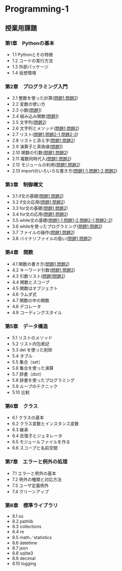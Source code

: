 # Programming-1
## 授業用課題
### 第1章　Pythonの基本
* 1.1 Pythonとその特徴
* 1.2 コードの実行方法
* 1.3 外部パッケージ
* 1.4 仮想環境
### 第2章　プログラミング入門
* 2.1 整数を使った計算([問題1](chapter2/Q2_1_1.py),[問題2](chapter2/Q2_1_2.py))
* 2.2 変数の使い方
* 2.3 小数([問題1](chapter2/Q2_3_1.py))
* 2.4 組み込み関数([問題1](chapter2/Q2_4_1.py))
* 2.5 文字列([問題2](chapter2/Q2_5_2.py))
* 2.6 文字列とメソッド([問題1](chapter2/Q2_6_1.py),[問題2](chapter2/Q2_6_2.py))
* 2.7 リスト([問題1](chapter2/Q2_7_1.py),[問題2-1](chapter2/Q2_7_2_1.py),[問題2-2](chapter2/Q2_7_2_2.py))
* 2.8 リストと添え字([問題1](chapter2/Q2_8_1.py),[問題2](chapter2/Q2_8_2.py))
* 2.9 演算子と真偽値([問題1](chapter2/Q2_9_1.py))
* 2.10 関数の引数([問題1](chapter2/Q2_10_1.py),[問題2](chapter2/Q2_10_2.py))
* 2.11 複数同時代入([問題1](chapter2/Q2_11_1.py),[問題2](chapter2/Q2_11_2.py))
* 2.12 モジュールの利用([問題1](chapter2/Q2_12_1.py),[問題2](chapter2/Q2_12_2.py))
* 2.13 importのいろいろな書き方([問題1-1](chapter2/Q2_13_1_1.py),[問題1-2](chapter2/Q2_13_1_2.py),[問題2](chapter2/Q2_13_2.py))
### 第3章　制御構文
* 3.1 if文の基礎([問題1](chapter3/Q3_1_1.py),[問題2](chapter3/Q3_1_2.py))
* 3.2 if文の応用([問題1](chapter3/Q3_2_1.py),[問題2](chapter3/Q3_2_2.py))
* 3.3 for文の基礎([問題1](chapter3/Q3_3_1.py),[問題2](chapter3/Q3_3_2.py))
* 3.4 for文の応用([問題1](chapter3/Q3_4_1.py),[問題2](chapter3/Q3_4_2.py))
* 3.5 while文の基礎([問題1-1](chapter3/Q3_5_1_1.py),[問題1-2](chapter3/Q3_5_1_2.py),[問題2-1](chapter3/Q3_5_2_1.py),[問題2-2](chapter3/Q3_5_2_2.py))
* 3.6 whileを使ったプログラミング([問題1](chapter3/Q3_6_1.py),[問題2](chapter3/Q3_6_2.py))
* 3.7 ファイルの操作([問題1](chapter3/Q3_7_1.py),[問題2](chapter3/Q3_7_2.py))
* 3.8 バイナリファイルの扱い([問題1](chapter3/Q3_8_1.py),[問題2](chapter3/Q3_8_2.py))
### 第4章　関数
* 4.1 関数の書き方([問題1](chapter4/Q4_1_1.py),[問題2](chapter4/Q4_1_2.py))
* 4.2 キーワード引数([問題1](chapter4/Q4_2_1.py),[問題2](chapter4/Q4_2_2.py))
* 4.3 引数リスト([問題1](chapter4/Q4_3_1.py)[問題2](chapter4/Q4_3_2.py))
* 4.4 関数とスコープ
* 4.5 関数はオブジェクト
* 4.6 ラムダ式
* 4.7 関数の中の関数
* 4.8 デコレータ
* 4.9 コーディングスタイル
### 第5章　データ構造
* 5.1 リストのメソッド
* 5.2 リスト内包表記
* 5.3 del を使った削除
* 5.4 タプル
* 5.5 集合（set）
* 5.6 集合を使った演算
* 5.7 辞書（dict）
* 5.8 辞書を使ったプログラミング
* 5.9 ループのテクニック
* 5.10 比較
### 第6章　クラス
* 6.1 クラスの基本
* 6.2 クラス変数とインスタンス変数
* 6.3 継承
* 6.4 反復子とジェネレータ
* 6.5 モジュールファイルを作る
* 6.6 スコープと名前空間
### 第7章　エラーと例外の処理
* 7.1 エラーと例外の基本
* 7.2 例外の種類と対応方法
* 7.3 ユーザ定義例外
* 7.4 クリーンアップ
### 第8章　標準ライブラリ
* 8.1 os
* 8.2 pathlib
* 8.3 collections
* 8.4 re
* 8.5 math／statistics
* 8.6 datetime
* 8.7 json
* 8.8 sqlite3
* 8.9 decimal
* 8.10 logging
